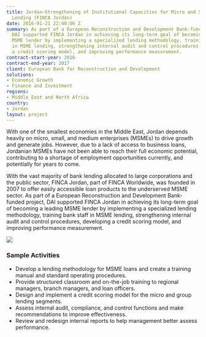 ```yaml
---
title: Jordan—Strengthening of Institutional Capacities for Micro and Small Enterprises
  Lending (FINCA Jordan)
date: 2016-01-21 22:40:00 Z
summary: As part of a European Reconstruction and Development Bank-funded project,
  DAI supported FINCA Jordan in achieving its long-term goal of becoming a leading
  MSME lender by implementing a specialized lending methodology, training bank staff
  in MSME lending, strengthening internal audit and control procedures, developing
  a credit scoring model, and improving performance measurement.
contract-start-year: 2016
contract-end-year: 2017
client: European Bank for Reconstruction and Development
solutions:
- Economic Growth
- Finance and Investment
regions:
- Middle East and North Africa
country:
- Jordan
layout: project
---
```


With one of the smallest economies in the Middle East, Jordan depends heavily on micro, small, and medium enterprises (MSMEs) to drive growth and generate jobs. However, due to a lack of access to business loans, Jordanian MSMEs have not been able to reach their full economic potential, contributing to a shortage of employment opportunities currently, and potentially for years to come.

With the vast majority of bank lending allocated to large corporations and the public sector, FINCA Jordan, part of FINCA Worldwide, was founded in 2007 to offer easily accessible loan products to the underserved MSME sector. As part of a European Reconstruction and Development Bank-funded project, DAI supported FINCA Jordan in achieving its long-term goal of becoming a leading MSME lender by implementing a specialized lending methodology, training bank staff in MSME lending, strengthening internal audit and control procedures, developing a credit scoring model, and improving performance measurement.

![][1]

### Sample Activities

* Develop a lending methodology for MSME loans and create a training manual and standard operating procedures.
* Provide structured classroom and on-the-job training to regional managers, branch managers, and loan officers.
* Design and implement a credit scoring model for the micro and group lending segments.
* Assess internal audit, compliance, and control functions and make recommendations to improve effectiveness.
* Review and redesign internal reports to help management better assess performance.

[1]: https://assetify-dai.com/projects/FINCA%20pic.jpg
